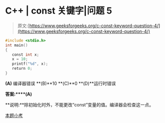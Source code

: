 # C++ | const 关键字|问题 5

> 原文:[https://www.geeksforgeeks.org/c-const-keyword-question-4/](https://www.geeksforgeeks.org/c-const-keyword-question-4/)

```cpp
#include <stdio.h>
int main()
{
   const int x;
   x = 10;
   printf("%d", x);
   return 0;
}
```

**(A)** 编译器错误
**(B)**10
**(C)**0
**(D)**运行时错误

**答案:****(A)**

**说明:**除初始化时外，不能更改“const”变量的值。编译器会检查这一点。

[本题小考](https://www.geeksforgeeks.org/c-plus-plus-gq/const-keyword-gq/)